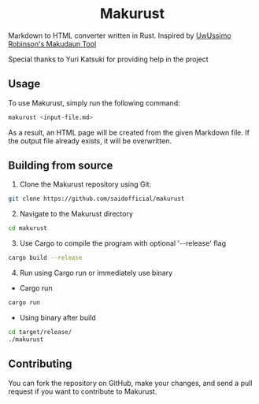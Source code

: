 <h1 align="center">Makurust</h1>

Markdown to HTML converter written in Rust. Inspired by [UwUssimo Robinson's Makudaun Tool](https://github.com/uwussimo/makudaun)
<p>
Special thanks to Yuri Katsuki for providing help in the project</p>

## Usage
To use Makurust, simply run the following command:
```bash
makurust <input-file.md>
```
As a result, an HTML page will be created from the given Markdown file. If the output file already exists, it will be overwritten.

## Building from source
1. Clone the Makurust repository using Git:

```bash
git clone https://github.com/saidofficial/makurust
```

2. Navigate to the Makurust directory
```bash
cd makurust
```

3. Use Cargo to compile the program with optional '--release' flag
```bash
cargo build --release
```

4. Run using Cargo run or immediately use binary
- Cargo run
```bash
cargo run
```

- Using binary after build
```bash
cd target/release/
./makurust
```

## Contributing
You can fork the repository on GitHub, make your changes, and send a pull request if you want to contribute to Makurust.
